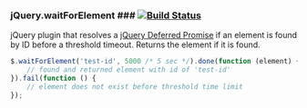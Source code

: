 ### jQuery.waitForElement ### [![Build Status](https://travis-ci.org/kavun/jquery.waitForElement.png?branch=master)](https://travis-ci.org/kavun/jquery.waitForElement)

jQuery plugin that resolves a [jQuery Deferred Promise][1] if an element is found by ID before a threshold timeout.
Returns the element if it is found.

```javascript
$.waitForElement('test-id', 5000 /* 5 sec */).done(function (element) {
	// found and returned element with id of 'test-id'
}).fail(function () {
	// element does not exist before threshold time limit
});
```

[1]: http://api.jquery.com/deferred.promise/